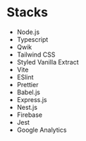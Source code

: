 # Stacks
- Node.js
- Typescript
- Qwik
- Tailwind CSS
- Styled Vanilla Extract
- Vite
- ESlint
- Prettier
- Babel.js
- Express.js
- Nest.js
- Firebase
- Jest
- Google Analytics
